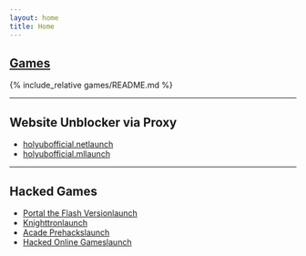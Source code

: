 ```yaml
---
layout: home
title: Home
---
```



<div class="Games" id="Games" markdown="1">

## [Games](games/)

{% include_relative games/README.md %}

</div>

---

<div class="WebsiteUnblockerProxy" markdown="1">

## Website Unblocker via Proxy

* [holyubofficial.net<span class="material-icons">launch</span>](https://holyubofficial.net/) 
* [holyubofficial.ml<span class="material-icons">launch</span>](https://holyubofficial.ml/) 

</div>

---

<div class="HackedGames" markdown="1">

## Hacked Games

* [Portal the Flash Version<span class="material-icons">launch</span>](http://www.hackedonlinegames.com/game/934)
* [Knighttron<span class="material-icons">launch</span>](http://www.arcadeprehacks.com/game/32862/knighttron.html)
* [Acade Prehacks<span class="material-icons">launch</span>](http://www.arcadeprehacks.com/)
* [Hacked Online Games<span class="material-icons">launch</span>](http://www.hackedonlinegames.com/)

</div>
